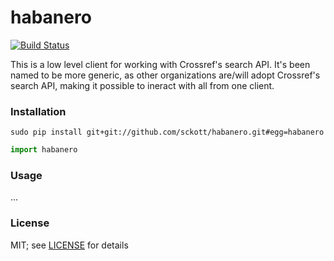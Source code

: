 habanero
=======

[![Build Status](https://travis-ci.org/sckott/habanero.svg)](https://travis-ci.org/sckott/habanero)

This is a low level client for working with Crossref's search API. It's been named to be more generic, as other organizations are/will adopt Crossref's search API, making it possible to ineract with all from one client. 

### Installation

```
sudo pip install git+git://github.com/sckott/habanero.git#egg=habanero
```

```python
import habanero
```

### Usage

...

### License

MIT; see [LICENSE](LICENSE) for details

